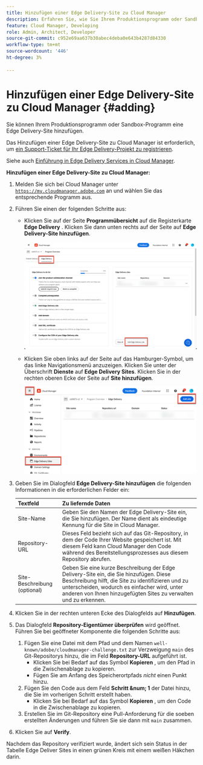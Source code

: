 ```yaml
---
title: Hinzufügen einer Edge Delivery-Site zu Cloud Manager
description: Erfahren Sie, wie Sie Ihrem Produktionsprogramm oder Sandbox-Programm eine Edge Delivery-Site hinzufügen.
feature: Cloud Manager, Developing
role: Admin, Architect, Developer
source-git-commit: c952e69aa637b30abec4deba0e643b4287d84330
workflow-type: tm+mt
source-wordcount: '446'
ht-degree: 3%

---
```



# Hinzufügen einer Edge Delivery-Site zu Cloud Manager {#adding}

Sie können Ihrem Produktionsprogramm oder Sandbox-Programm eine Edge Delivery-Site hinzufügen.

Das Hinzufügen einer Edge Delivery-Site zu Cloud Manager ist erforderlich, um [ein Support-Ticket für Ihr Edge Delivery-Projekt zu registrieren](/help/edge/overview.md##support-ticket).

Siehe auch [Einführung in Edge Delivery Services in Cloud Manager](/help/implementing/cloud-manager/edge-delivery/introduction-to-edge-delivery-services.md).

**Hinzufügen einer Edge Delivery-Site zu Cloud Manager:**

1. Melden Sie sich bei Cloud Manager unter [`https://my.cloudmanager.adobe.com`](https://my.cloudmanager.adobe.com/) an und wählen Sie das entsprechende Programm aus.
1. Führen Sie einen der folgenden Schritte aus:

   * Klicken Sie auf der Seite **Programmübersicht** auf die Registerkarte **Edge Delivery** . Klicken Sie dann unten rechts auf der Seite auf **Edge Delivery-Site hinzufügen**.

     ![Fügen Sie die Edge Delivery-Site von der Registerkarte &quot;Edge Delivery&quot;hinzu](/help/implementing/cloud-manager/assets/cm-eds-add1.png)

   * Klicken Sie oben links auf der Seite auf das Hamburger-Symbol, um das linke Navigationsmenü anzuzeigen. Klicken Sie unter der Überschrift **Dienste** auf **Edge Delivery Sites**. Klicken Sie in der rechten oberen Ecke der Seite auf **Site hinzufügen**.

     ![Fügen Sie die Edge Delivery-Site über die Schaltfläche &quot;Edge Delivery Sites&quot;hinzu](/help/implementing/cloud-manager/assets/cm-eds-add2.png)

1. Geben Sie im Dialogfeld **Edge Delivery-Site hinzufügen** die folgenden Informationen in die erforderlichen Felder ein:

   | Textfeld | Zu liefernde Daten |
   | --- | --- |
   | Site-Name | Geben Sie den Namen der Edge Delivery-Site ein, die Sie hinzufügen. Der Name dient als eindeutige Kennung für die Site in Cloud Manager. |
   | Repository-URL | Dieses Feld bezieht sich auf das Git-Repository, in dem der Code Ihrer Website gespeichert ist. Mit diesem Feld kann Cloud Manager den Code während des Bereitstellungsprozesses aus diesem Repository abrufen. |
   | Site-Beschreibung (optional) | Geben Sie eine kurze Beschreibung der Edge Delivery-Site ein, die Sie hinzufügen. Diese Beschreibung hilft, die Site zu identifizieren und zu unterscheiden, wodurch es einfacher wird, unter anderen von Ihnen hinzugefügten Sites zu verwalten und zu erkennen. |

1. Klicken Sie in der rechten unteren Ecke des Dialogfelds auf **Hinzufügen**.

1. Das Dialogfeld **Repository-Eigentümer überprüfen** wird geöffnet. Führen Sie bei geöffneter Komponente die folgenden Schritte aus:

   1. Fügen Sie eine Datei mit dem Pfad und dem Namen `well-known/adobe/cloudmanager-challenge.txt` zur Verzweigung `main` des Git-Repositorys hinzu, die im Feld **Repository-URL** aufgeführt ist.
      * Klicken Sie bei Bedarf auf das Symbol **Kopieren** , um den Pfad in die Zwischenablage zu kopieren.
      * Fügen Sie am Anfang des Speicherortpfads *nicht* einen Punkt hinzu.
   1. Fügen Sie den Code aus dem Feld **Schritt &amp;num; 1** der Datei hinzu, die Sie im vorherigen Schritt erstellt haben.
      * Klicken Sie bei Bedarf auf das Symbol **Kopieren** , um den Code in die Zwischenablage zu kopieren.
   1. Erstellen Sie im Git-Repository eine Pull-Anforderung für die soeben erstellten Änderungen und führen Sie sie dann mit `main` zusammen.

1. Klicken Sie auf **Verify**.

Nachdem das Repository verifiziert wurde, ändert sich sein Status in der Tabelle Edge Deliver Sites in einen grünen Kreis mit einem weißen Häkchen darin.
